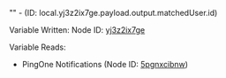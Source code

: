 "" - (ID: local.yj3z2ix7ge.payload.output.matchedUser.id)

Variable Written:
Node ID: [yj3z2ix7ge](../nodes/yj3z2ix7ge.md)

Variable Reads:
* PingOne Notifications (Node ID: [5pgnxcibnw](../nodes/5pgnxcibnw.md))
